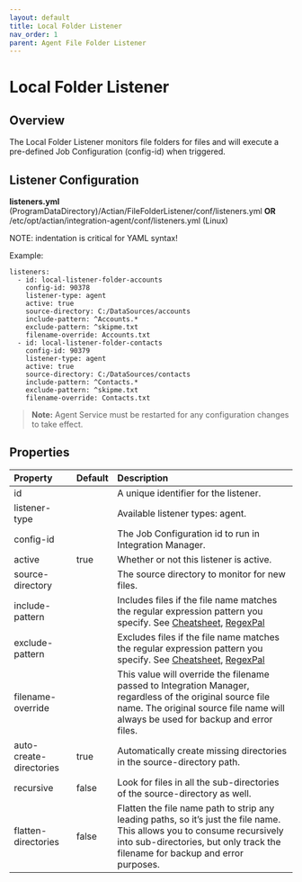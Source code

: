 ```yaml
---
layout: default
title: Local Folder Listener
nav_order: 1
parent: Agent File Folder Listener
---
```

# Local Folder Listener

## Overview

The Local Folder Listener monitors file folders for files and will execute a pre-defined Job Configuration (config-id) when triggered.

## Listener Configuration

**listeners.yml**
(ProgramDataDirectory)/Actian/FileFolderListener/conf/listeners.yml
**OR**
/etc/opt/actian/integration-agent/conf/listeners.yml (Linux)

NOTE: indentation is critical for YAML syntax!

Example:
```
listeners:
  - id: local-listener-folder-accounts
    config-id: 90378
    listener-type: agent
    active: true
    source-directory: C:/DataSources/accounts
    include-pattern: ^Accounts.*
    exclude-pattern: ^skipme.txt
    filename-override: Accounts.txt
  - id: local-listener-folder-contacts
    config-id: 90379
    listener-type: agent
    active: true
    source-directory: C:/DataSources/contacts
    include-pattern: ^Contacts.*
    exclude-pattern: ^skipme.txt
    filename-override: Contacts.txt
```

> **Note:**
> Agent Service must be restarted for any configuration changes to take effect.


## Properties

| Property                | Default | Description                                                                                                                                                                                                                               |
| :---------------------- | :------ |:------------------------------------------------------------------------------------------------------------------------------------------------------------------------------------------------------------------------------------------|
| id                      |         | A unique identifier for the listener.                                                                                                                                                                                                     |
| listener-type           |         | Available listener types: agent.                                                                                                                                                                                                          |
| config-id               |         | The Job Configuration id to run in Integration Manager.                                                                                                                                                                                   |
| active                  | true    | Whether or not this listener is active.                                                                                                                                                                                                   |
| source-directory        |         | The source directory to monitor for new files.                                                                                                                                                                                            |
| include-pattern         |         | Includes files if the file name matches the regular expression pattern you specify. See [Cheatsheet](https://developer.mozilla.org/en-US/docs/Web/JavaScript/Guide/Regular_Expressions/Cheatsheet), [RegexPal](https://www.regexpal.com/) |
| exclude-pattern         |         | Excludes files if the file name matches the regular expression pattern you specify. See [Cheatsheet](https://developer.mozilla.org/en-US/docs/Web/JavaScript/Guide/Regular_Expressions/Cheatsheet), [RegexPal](https://www.regexpal.com/) |
| filename-override       |         | This value will override the filename passed to Integration Manager, regardless of the original source file name. The original source file name will always be used for backup and error files.                                           |
| auto-create-directories | true    | Automatically create missing directories in the source-directory path.                                                                                                                                                                    |
| recursive               | false   | Look for files in all the sub-directories of the source-directory as well.                                                                                                                                                                |
| flatten-directories     | false   | Flatten the file name path to strip any leading paths, so it’s just the file name. This allows you to consume recursively into sub-directories, but only track the filename for backup and error purposes.                                |